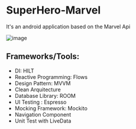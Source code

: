 # SuperHero-Marvel
It's an android application based on the Marvel Api

![image](https://user-images.githubusercontent.com/103564754/168588400-f25448d8-e63c-4cd2-8dca-74d92fa39baf.png)

## Frameworks/Tools:
- DI: HILT
- Reactive Programming: Flows
- Design Pattern: MVVM
- Clean Arquitecture
- Database Library: ROOM
- UI Testing : Espresso
- Mocking Framework: Mockito
- Navigation Component
- Unit Test with LiveData



